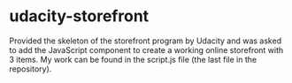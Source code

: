 # udacity-storefront

Provided the skeleton of the storefront program by Udacity and was asked to add the JavaScript component to create a working online storefront with 3 items. My work can be found in the script.js file (the last file in the repository).
